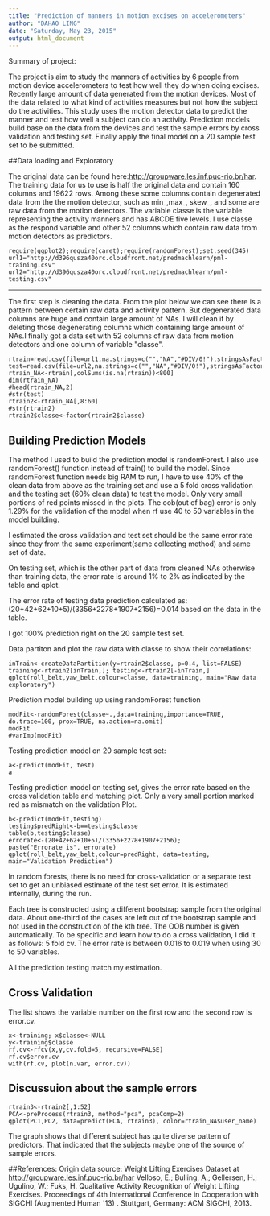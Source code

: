 ```yaml
---
title: "Prediction of manners in motion excises on accelerometers"
author: "DAHAO LING"
date: "Saturday, May 23, 2015"
output: html_document
---
```


Summary of project:

The project is aim to study the manners of activities by 6 people from motion device accelerometers to test how well they do when doing excises. Recently large amount of data generated from the motion devices. Most of the data related to what kind of activities measures but not how the subject do the activities. This study uses the motion detector data to predict the manner and test how well a subject can do an activity. Prediction models build base on the data from the devices and test the sample errors by cross validation and testing set. Finally apply the final model on a 20 sample test set to be submitted.


##Data loading and Exploratory


The original data can be found here:http://groupware.les.inf.puc-rio.br/har.
The training data for us to use is half the original data and contain 160 columns and 19622 rows. Among these some columns contain degenerated data from the the motion detector, such as min_,max_, skew_, and some are raw data from the motion detectors. The variable classe is the variable representing the activity manners and has ABCDE five levels. I use classe as the respond variable and other 52 columns which contain raw data from motion detectors as predictors.   


```{r Data origin,echo=FALSE}
require(ggplot2);require(caret);require(randomForest);set.seed(345)
url1="http://d396qusza40orc.cloudfront.net/predmachlearn/pml-training.csv"
url2="http://d396qusza40orc.cloudfront.net/predmachlearn/pml-testing.csv"
```
---
The first step is cleaning the data. From the plot below we can see there is a pattern between certain raw data and activity pattern. But degenerated data
columns are huge and contain large amount of NAs. I will clean it by deleting those degenerating columns which containing large amount of NAs.I finally got a data set with 52 columns of raw data from motion detectors and one column of variable "classe".



```{r Data loading and Cleaning,echo=FALSE}
rtrain=read.csv(file=url1,na.strings=c("","NA","#DIV/0!"),stringsAsFactors=FALSE)
test=read.csv(file=url2,na.strings=c("","NA","#DIV/0!"),stringsAsFactors=FALSE)
rtrain_NA<-rtrain[,colSums(is.na(rtrain))<800]
dim(rtrain_NA)
#head(rtrain_NA,2)
#str(test)
rtrain2<-rtrain_NA[,8:60]
#str(rtrain2)
rtrain2$classe<-factor(rtrain2$classe)
```


## Building Prediction Models


The method I used to build the prediction model is randomForest. I also use randomForest() function instead of train() to build the model. Since randomForest function needs big RAM to run, I have to use 40% of the clean data from above as the training set and use a 5 fold cross validation and the testing set (60% clean data) to test the model. Only very small portions of red points missed in the plots. The oob(out of bag) error is only 1.29% for the validation of the model when rf use 40 to 50 variables in the model building. 

I estimated the cross validation and test set should be the same error rate since they from the same experiment(same collecting method) and same set of data.

On testing set, which is the other part of data from cleaned NAs otherwise than training data, the error rate is around 1% to 2% as indicated by the table and qplot. 

The error rate of testing data prediction calculated as: 
(20+42+62+10+5)/(3356+2278+1907+2156)=0.014 
based on the data in the table.

I got 100% prediction right on the 20 sample test set.

Data partiton and plot the raw data with classe to show their correlations:
```{r Data partitiion, echo=FALSE}
inTrain<-createDataPartition(y=rtrain2$classe, p=0.4, list=FALSE)
training<-rtrain2[inTrain,]; testing<-rtrain2[-inTrain,]
qplot(roll_belt,yaw_belt,colour=classe, data=training, main="Raw data exploratory")
```

Prediction model building up using randomForest function
```{r Prediction modeling,echo=FALSE}
modFit<-randomForest(classe~.,data=training,importance=TRUE, do.trace=100, prox=TRUE, na.action=na.omit)
modFit
#varImp(modFit)
```

Testing prediction model on 20 sample test set: 
```{r model testing on 20 sample test data,echo=FALSE}
a<-predict(modFit, test)
a
```


Testing prediction model on testing set, gives the error rate based on the cross validation table and matching plot. Only a very small portion marked red as mismatch on the validation Plot.
```{r model testing on testing data,echo=FALSE}
b<-predict(modFit,testing)
testing$predRight<-b==testing$classe
table(b,testing$classe)
errorate<-(20+42+62+10+5)/(3356+2278+1907+2156); 
paste("Errorate is", errorate)
qplot(roll_belt,yaw_belt,colour=predRight, data=testing, main="Validation Prediction")
```


In random forests, there is no need for cross-validation or a separate test set to get an unbiased estimate of the test set error. It is estimated internally, during the run. 

Each tree is constructed using a different bootstrap sample from the original data. About one-third of the cases are left out of the bootstrap sample and not used in the construction of the kth tree. The OOB number is given automatically. To be specific and learn how to do a cross validation, I did it as follows: 5 fold cv. The error rate is between 0.016 to 0.019 when using  30 to 50 variables. 

All the prediction testing match my estimation. 


## Cross Validation


The list shows the variable number on the first row and the second row is error.cv.


```{r Cross Validation,echo=FALSE}
x<-training; x$classe<-NULL
y<-training$classe
rf.cv<-rfcv(x,y,cv.fold=5, recursive=FALSE)
rf.cv$error.cv
with(rf.cv, plot(n.var, error.cv))
```


## Discussuion about the sample errors


```{r Sample errors discussion,echo=FALSE}
rtrain3<-rtrain2[,1:52]
PCA<-preProcess(rtrain3, method="pca", pcaComp=2)
qplot(PC1,PC2, data=predict(PCA, rtrain3), color=rtrain_NA$user_name)
```


The graph shows that different subject has quite diverse pattern of predictors. That indicated that the subjects maybe one of the source of sample errors.

##References:
Origin data source: Weight Lifting Exercises Dataset at http://groupware.les.inf.puc-rio.br/har
Velloso, E.; Bulling, A.; Gellersen, H.; Ugulino, W.; Fuks, H. Qualitative Activity Recognition of Weight Lifting Exercises. Proceedings of 4th International Conference in Cooperation with SIGCHI (Augmented Human '13) . Stuttgart, Germany: ACM SIGCHI, 2013. 




